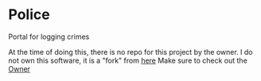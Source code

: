 # Police
Portal for logging crimes

At the time of doing this, there is no repo for this project by the owner. I do not own this software, it is a "fork" from [here](https://forum.fivem.net/t/release-lspd-web-panel-v-0-0-1/23428) Make sure to check out the [Owner](https://forum.fivem.net/u/davendrix)
